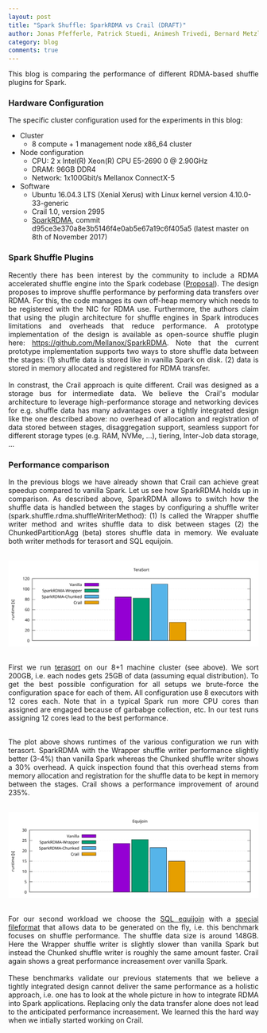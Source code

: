 ```yaml
---
layout: post
title: "Spark Shuffle: SparkRDMA vs Crail (DRAFT)"
author: Jonas Pfefferle, Patrick Stuedi, Animesh Trivedi, Bernard Metzler, Adrian Schuepbach
category: blog
comments: true
---
```


<div style="text-align: justify">
<p>
This blog is comparing the performance of different RDMA-based shuffle plugins for Spark.
</p>
</div>

### Hardware Configuration

The specific cluster configuration used for the experiments in this blog:

* Cluster
  * 8 compute + 1 management node x86_64 cluster
* Node configuration
  * CPU: 2 x Intel(R) Xeon(R) CPU E5-2690 0 @ 2.90GHz
  * DRAM: 96GB DDR4
  * Network: 1x100Gbit/s Mellanox ConnectX-5
* Software
  * Ubuntu 16.04.3 LTS (Xenial Xerus) with Linux kernel version 4.10.0-33-generic
  * Crail 1.0, version 2995
  * <a href="https://github.com/Mellanox/SparkRDMA">SparkRDMA</a>, commit d95ce3e370a8e3b5146f4e0ab5e67a19c6f405a5 (latest master on 8th of November 2017)

### Spark Shuffle Plugins
<div style="text-align: justify">
<p>
Recently there has been interest by the community to include a RDMA accelerated
shuffle engine into the Spark codebase (<a href="https://issues.apache.org/jira/browse/SPARK-22229">Proposal</a>).
The design proposes to improve shuffle performance by performing
data transfers over RDMA. For this, the code manages its own off-heap memory
which needs to be registered with the NIC for RDMA use. Furthermore, the authors
claim that using the plugin architecture for shuffle engines in Spark
introduces limitations and overheads that reduce performance.
A prototype implementation of the design is available as open-source
shuffle plugin here:
<a href="https://github.com/Mellanox/SparkRDMA">https://github.com/Mellanox/SparkRDMA</a>.
Note that the current prototype implementation supports two ways to store shuffle
data between the stages: (1) shuffle data is stored like in vanilla Spark
on disk. (2) data is stored in memory allocated and registered for RDMA transfer.
<br/><br/>
In constrast, the Crail approach is quite different. Crail was designed as a
storage bus for intermediate data. We believe the Crail's modular architecture
to leverage high-performance storage and networking devices for e.g.
shuffle data has many advantages over a tightly integrated design like
the one described above: no overhead of allocation and registration of data
stored between stages, disaggregation support, seamless support for
different storage types (e.g. RAM, NVMe, ...), tiering, Inter-Job data storage,
...
</p>
</div>

### Performance comparison
<div style="text-align: justify">
<p>
In the previous blogs we have already shown that Crail can achieve great
speedup compared to vanilla Spark. Let us see how SparkRDMA holds up in comparison.
As described above, SparkRDMA allows to switch how the shuffle data is handled
between the stages by configuring a shuffle writer
(spark.shuffle.rdma.shuffleWriterMethod): (1) Is called the Wrapper shuffle writer
method and writes shuffle data to disk between stages (2) the ChunkedPartitionAgg
(beta) stores shuffle data in memory. We evaluate both writer methods for
terasort and SQL equijoin.
</p>
</div>
<br>
<div style="text-align:center"><img src ="/img/blog/rdma-shuffle/terasort.svg" width="750"/></div>
<br>
<div style="text-align: justify">
<p>
First we run <a href="https://github.com/zrlio/crail-spark-terasort">terasort</a>
on our 8+1 machine cluster (see above). We sort 200GB, i.e. each nodes gets 25GB 
of data (assuming equal distribution). To get the best possible configuration for
all setups we brute-force the configuration space for each of them.
All configuration use 8 executors with 12 cores each. Note that
in a typical Spark run more CPU cores than assigned are engaged because of
garbabge collection, etc. In our test runs assigning 12 cores lead to the
best performance.<br/><br/>

The plot above shows runtimes of the various configuration we run with terasort.
SparkRDMA with the Wrapper shuffle writer performance slightly better (3-4%) than
vanilla Spark whereas the Chunked shuffle writer shows a 30% overhead. A quick
inspection found that this overhead stems from memory allocation and registration
for the shuffle data to be kept in memory between the stages. Crail shows
a performance improvement of around 235%.
</p>
</div>
<br>
<div style="text-align:center"><img src ="/img/blog/rdma-shuffle/sql.svg" width="750"/></div>
<br>

<div style="text-align: justify">
<p>
For our second workload we choose the
<a href="https://github.com/zrlio/sql-benchmarks">SQL equijoin</a> with a
<a href="https://github.com/zrlio/spark-nullio-fileformat">special fileformat</a>
that allows data to be generated on the fly, i.e. this benchmark focuses on
shuffle performance. The shuffle data size is around 148GB. Here the
Wrapper shuffle writer is slightly slower than vanilla Spark but instead the
Chunked shuffle writer is roughly the same amount faster. Crail again shows a
great performance increasement over vanilla Spark.<br/><br/>
These benchmarks validate our previous statements that we believe a
tightly integrated design cannot deliver the same performance as a holistic
approach, i.e. one has to look at the whole picture in how to integrate
RDMA into Spark applications. Replacing only the data transfer alone does not
lead to the anticipated performance increasement. We learned this the hard
way when we intially started working on Crail.
</p>
</div>

